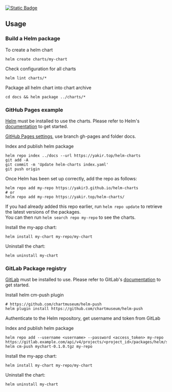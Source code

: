 [![Static Badge](https://img.shields.io/badge/Artifact%20Hub-repo-blue)](https://artifacthub.io/)

## Usage
### Build a Helm package

To create a helm chart

    helm create charts/my-chart

Check configuration for all charts

    helm lint charts/*

Package all helm chart into chart archive

    cd docs && helm package ../charts/*

### GitHub Pages example

[Helm](https://helm.sh) must be installed to use the charts.  Please refer to
Helm's [documentation](https://helm.sh/docs/) to get started.

[GitHub Pages settings](https://github.com/yakir3/helm-charts/settings/pages), use branch gh-pages and folder docs.

Index and publish helm package

    helm repo index ../docs --url https://yakir.top/helm-charts
    git add -A 
    git commit -m 'Update helm-charts index.yaml'
    git push origin

Once Helm has been set up correctly, add the repo as follows:

    helm repo add my-repo https://yakir3.github.io/helm-charts
    # or
    helm repo add my-repo https://yakir.top/helm-charts/

If you had already added this repo earlier, run `helm repo update` to retrieve
the latest versions of the packages.  
You can then run `helm search repo my-repo` to see the charts.

Install the my-app chart:

    helm install my-chart my-repo/my-chart

Uninstall the chart:

    helm uninstall my-chart

### GitLab Package registry

[GitLab](https://gitlab.com/) must be installed to use. Please refer to
GitLab's [documentation](https://docs.gitlab.com/ee/user/packages/helm_repository/) to get started.

Install helm cm-push plugin

    # https://github.com/chartmuseum/helm-push
    helm plugin install https://github.com/chartmuseum/helm-push

Authenticate to the Helm repository, get username and token from GitLab

Index and publish helm package

    helm repo add --username <username> --password <access_token> my-repo https://gitlab.example.com/api/v4/projects/<project_id>/packages/helm/stable
    helm cm-push mychart-0.1.0.tgz my-repo

Install the my-app chart:

    helm install my-chart my-repo/my-chart

Uninstall the chart:

    helm uninstall my-chart

